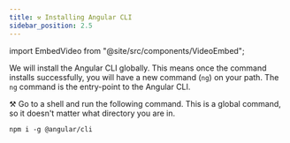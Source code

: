 ```yaml
---
title: ⚒️ Installing Angular CLI
sidebar_position: 2.5
---
```


import EmbedVideo from "@site/src/components/VideoEmbed";

We will install the Angular CLI globally. This means once the command installs successfully, you will have a new command (`ng`) on your path. The `ng` command is the entry-point to the Angular CLI.

⚒️ Go to a shell and run the following command. This is a global command, so it doesn't matter what directory you are in.

```shell
npm i -g @angular/cli
```

<EmbedVideo id="814286011" />

